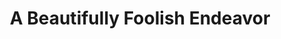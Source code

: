 ---
title: A Beautifully Foolish Endeavor
authors: Hank Green
image: https://cdn.thestorygraph.com/mbmk4yomilyo4v3qj2ly511f6oxk 
link: https://app.thestorygraph.com/books/f654de09-f01a-41be-b4ea-d1797df5ebd0
---